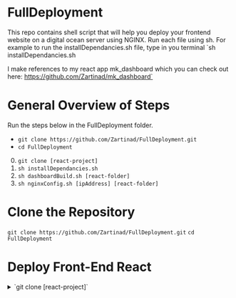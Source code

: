 # FullDeployment
This repo contains shell script that will help you deploy your frontend website on a digital ocean server using NGINX.
Run each file using sh. For example to run the installDependancies.sh file, type in you terminal `sh installDependancies.sh

I make references to my react app mk_dashboard which you can check out here: https://github.com/Zartinad/mk_dashboard`

# General Overview of Steps
Run the steps below in the FullDeployment folder.

* `git clone https://github.com/Zartinad/FullDeployment.git`
* `cd FullDeployment`


0. `git clone [react-project]`
1. `sh installDependancies.sh`
2. `sh dashboardBuild.sh [react-folder]`
3. `sh nginxConfig.sh [ipAddress] [react-folder]`

# Clone the Repository
`git clone https://github.com/Zartinad/FullDeployment.git`
`cd FullDeployment`

# Deploy Front-End React
<details>
<summary>`git clone [react-project]`</summary>
<br>
This is how you dropdown.
</details>